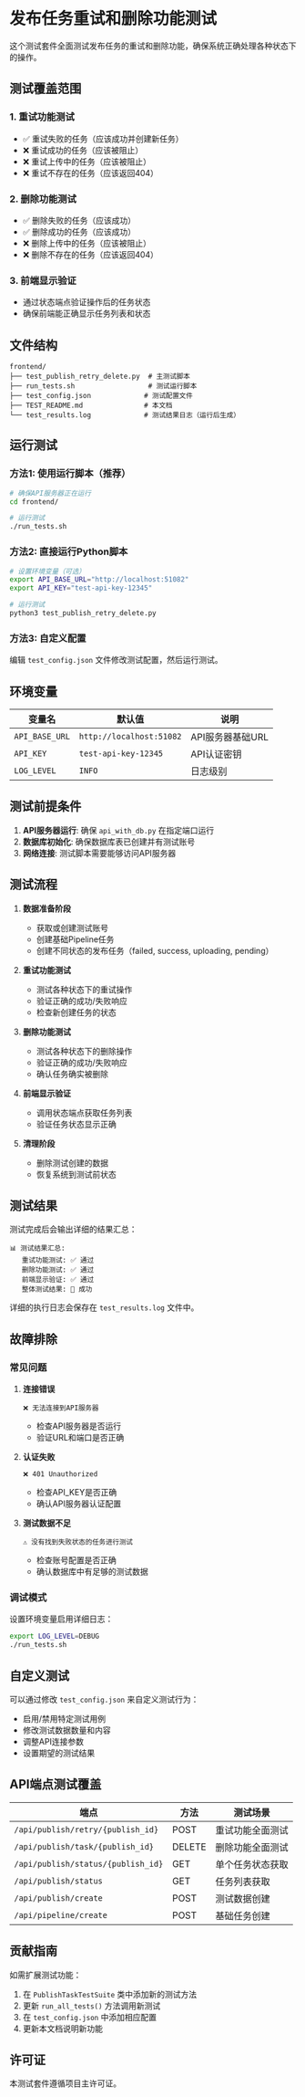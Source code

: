 # 发布任务重试和删除功能测试

这个测试套件全面测试发布任务的重试和删除功能，确保系统正确处理各种状态下的操作。

## 测试覆盖范围

### 1. 重试功能测试
- ✅ 重试失败的任务（应该成功并创建新任务）
- ❌ 重试成功的任务（应该被阻止）  
- ❌ 重试上传中的任务（应该被阻止）
- ❌ 重试不存在的任务（应该返回404）

### 2. 删除功能测试
- ✅ 删除失败的任务（应该成功）
- ✅ 删除成功的任务（应该成功）
- ❌ 删除上传中的任务（应该被阻止）
- ❌ 删除不存在的任务（应该返回404）

### 3. 前端显示验证
- 通过状态端点验证操作后的任务状态
- 确保前端能正确显示任务列表和状态

## 文件结构

```
frontend/
├── test_publish_retry_delete.py  # 主测试脚本
├── run_tests.sh                  # 测试运行脚本
├── test_config.json             # 测试配置文件
├── TEST_README.md               # 本文档
└── test_results.log             # 测试结果日志（运行后生成）
```

## 运行测试

### 方法1: 使用运行脚本（推荐）

```bash
# 确保API服务器正在运行
cd frontend/

# 运行测试
./run_tests.sh
```

### 方法2: 直接运行Python脚本

```bash
# 设置环境变量（可选）
export API_BASE_URL="http://localhost:51082"
export API_KEY="test-api-key-12345"

# 运行测试
python3 test_publish_retry_delete.py
```

### 方法3: 自定义配置

编辑 `test_config.json` 文件修改测试配置，然后运行测试。

## 环境变量

| 变量名 | 默认值 | 说明 |
|--------|--------|------|
| `API_BASE_URL` | `http://localhost:51082` | API服务器基础URL |
| `API_KEY` | `test-api-key-12345` | API认证密钥 |
| `LOG_LEVEL` | `INFO` | 日志级别 |

## 测试前提条件

1. **API服务器运行**: 确保 `api_with_db.py` 在指定端口运行
2. **数据库初始化**: 确保数据库表已创建并有测试账号
3. **网络连接**: 测试脚本需要能够访问API服务器

## 测试流程

1. **数据准备阶段**
   - 获取或创建测试账号
   - 创建基础Pipeline任务
   - 创建不同状态的发布任务（failed, success, uploading, pending）

2. **重试功能测试**
   - 测试各种状态下的重试操作
   - 验证正确的成功/失败响应
   - 检查新创建任务的状态

3. **删除功能测试**
   - 测试各种状态下的删除操作
   - 验证正确的成功/失败响应
   - 确认任务确实被删除

4. **前端显示验证**
   - 调用状态端点获取任务列表
   - 验证任务状态显示正确

5. **清理阶段**
   - 删除测试创建的数据
   - 恢复系统到测试前状态

## 测试结果

测试完成后会输出详细的结果汇总：

```
📊 测试结果汇总:
   重试功能测试: ✅ 通过
   删除功能测试: ✅ 通过  
   前端显示验证: ✅ 通过
   整体测试结果: 🎉 成功
```

详细的执行日志会保存在 `test_results.log` 文件中。

## 故障排除

### 常见问题

1. **连接错误**
   ```
   ❌ 无法连接到API服务器
   ```
   - 检查API服务器是否运行
   - 验证URL和端口是否正确

2. **认证失败**
   ```
   ❌ 401 Unauthorized
   ```
   - 检查API_KEY是否正确
   - 确认API服务器认证配置

3. **测试数据不足**
   ```
   ⚠️ 没有找到失败状态的任务进行测试
   ```
   - 检查账号配置是否正确
   - 确认数据库中有足够的测试数据

### 调试模式

设置环境变量启用详细日志：

```bash
export LOG_LEVEL=DEBUG
./run_tests.sh
```

## 自定义测试

可以通过修改 `test_config.json` 来自定义测试行为：

- 启用/禁用特定测试用例
- 修改测试数据数量和内容
- 调整API连接参数
- 设置期望的测试结果

## API端点测试覆盖

| 端点 | 方法 | 测试场景 |
|------|------|----------|
| `/api/publish/retry/{publish_id}` | POST | 重试功能全面测试 |
| `/api/publish/task/{publish_id}` | DELETE | 删除功能全面测试 |
| `/api/publish/status/{publish_id}` | GET | 单个任务状态获取 |
| `/api/publish/status` | GET | 任务列表获取 |
| `/api/publish/create` | POST | 测试数据创建 |
| `/api/pipeline/create` | POST | 基础任务创建 |

## 贡献指南

如需扩展测试功能：

1. 在 `PublishTaskTestSuite` 类中添加新的测试方法
2. 更新 `run_all_tests()` 方法调用新测试
3. 在 `test_config.json` 中添加相应配置
4. 更新本文档说明新功能

## 许可证

本测试套件遵循项目主许可证。
